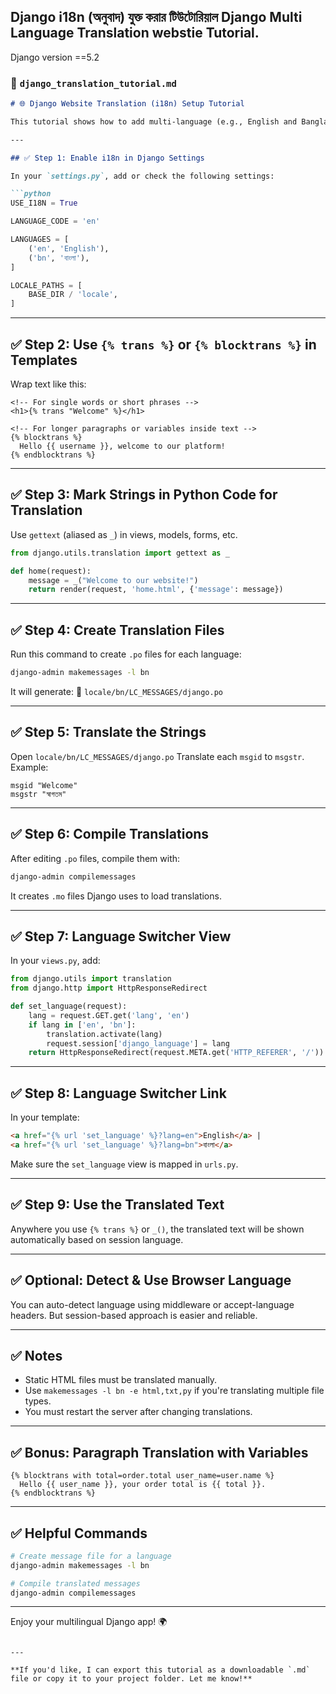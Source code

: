 Django i18n (অনুবাদ) যুক্ত করার টিউটোরিয়াল Django Multi Language Translation webstie Tutorial.
---
Django version ==5.2
### 📄 `django_translation_tutorial.md`

````markdown
# 🌐 Django Website Translation (i18n) Setup Tutorial

This tutorial shows how to add multi-language (e.g., English and Bangla) support to your Django website using the built-in internationalization (i18n) system.

---

## ✅ Step 1: Enable i18n in Django Settings

In your `settings.py`, add or check the following settings:

```python
USE_I18N = True

LANGUAGE_CODE = 'en'

LANGUAGES = [
    ('en', 'English'),
    ('bn', 'বাংলা'),
]

LOCALE_PATHS = [
    BASE_DIR / 'locale',
]
````

---

## ✅ Step 2: Use `{% trans %}` or `{% blocktrans %}` in Templates

Wrap text like this:

```django
<!-- For single words or short phrases -->
<h1>{% trans "Welcome" %}</h1>

<!-- For longer paragraphs or variables inside text -->
{% blocktrans %}
  Hello {{ username }}, welcome to our platform!
{% endblocktrans %}
```

---

## ✅ Step 3: Mark Strings in Python Code for Translation

Use `gettext` (aliased as `_`) in views, models, forms, etc.

```python
from django.utils.translation import gettext as _

def home(request):
    message = _("Welcome to our website!")
    return render(request, 'home.html', {'message': message})
```

---

## ✅ Step 4: Create Translation Files

Run this command to create `.po` files for each language:

```bash
django-admin makemessages -l bn
```

It will generate:
📁 `locale/bn/LC_MESSAGES/django.po`

---

## ✅ Step 5: Translate the Strings

Open `locale/bn/LC_MESSAGES/django.po`
Translate each `msgid` to `msgstr`. Example:

```po
msgid "Welcome"
msgstr "স্বাগতম"
```

---

## ✅ Step 6: Compile Translations

After editing `.po` files, compile them with:

```bash
django-admin compilemessages
```

It creates `.mo` files Django uses to load translations.

---

## ✅ Step 7: Language Switcher View

In your `views.py`, add:

```python
from django.utils import translation
from django.http import HttpResponseRedirect

def set_language(request):
    lang = request.GET.get('lang', 'en')
    if lang in ['en', 'bn']:
        translation.activate(lang)
        request.session['django_language'] = lang
    return HttpResponseRedirect(request.META.get('HTTP_REFERER', '/'))
```

---

## ✅ Step 8: Language Switcher Link

In your template:

```html
<a href="{% url 'set_language' %}?lang=en">English</a> |
<a href="{% url 'set_language' %}?lang=bn">বাংলা</a>
```

Make sure the `set_language` view is mapped in `urls.py`.

---

## ✅ Step 9: Use the Translated Text

Anywhere you use `{% trans %}` or `_()`, the translated text will be shown automatically based on session language.

---

## ✅ Optional: Detect & Use Browser Language

You can auto-detect language using middleware or accept-language headers. But session-based approach is easier and reliable.

---

## ✅ Notes

* Static HTML files must be translated manually.
* Use `makemessages -l bn -e html,txt,py` if you're translating multiple file types.
* You must restart the server after changing translations.

---

## ✅ Bonus: Paragraph Translation with Variables

```django
{% blocktrans with total=order.total user_name=user.name %}
  Hello {{ user_name }}, your order total is {{ total }}.
{% endblocktrans %}
```

---

## ✅ Helpful Commands

```bash
# Create message file for a language
django-admin makemessages -l bn

# Compile translated messages
django-admin compilemessages
```

---

Enjoy your multilingual Django app! 🌍

```

---

**If you'd like, I can export this tutorial as a downloadable `.md` file or copy it to your project folder. Let me know!**
```
